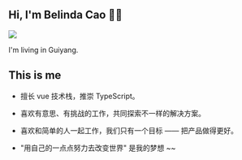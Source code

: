 ## Hi, I'm Belinda Cao 👨‍💻‍

<img src="https://github-readme-stats.vercel.app/api?username=zhoubingyi&show_icons=true&theme=radical&count_private=true&show_icons=true&include_all_commits=true" />

I'm living in Guiyang.

## This is me

- 擅长 vue 技术栈，推崇 TypeScript。

- 喜欢有意思、有挑战的工作，共同探索不一样的解决方案。

- 喜欢和简单的人一起工作，我们只有一个目标 —— 把产品做得更好。

- "用自己的一点点努力去改变世界" 是我的梦想 ~~


